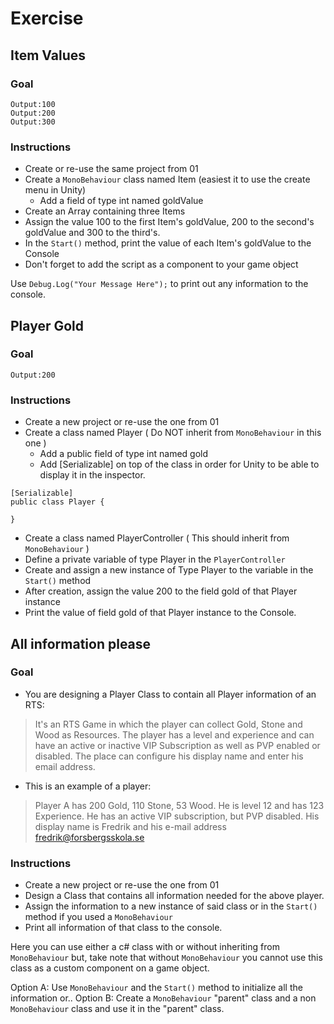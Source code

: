 ﻿# Exercise

## Item Values

### Goal

````
Output:100
Output:200
Output:300
````
### Instructions

- Create or re-use the same project from 01
- Create a `MonoBehaviour` class named Item (easiest it to use the create menu in Unity)
  - Add a field of type int named goldValue
- Create an Array containing three Items
- Assign the value 100 to the first Item's goldValue, 200 to the second's goldValue and 300 to the third's. 
- In the `Start()` method, print the value of each Item's goldValue to the Console
- Don't forget to add the script as a component to your game object

Use `Debug.Log("Your Message Here");` to print out any information to the console.

## Player Gold

### Goal
````
Output:200
````
### Instructions

- Create a new project or re-use the one from 01
- Create a class named Player ( Do NOT inherit from `MonoBehaviour` in this one )
   - Add a public field of type int named gold
   - Add [Serializable] on top of the class in order for Unity to be able to display it in the inspector.

````
[Serializable]
public class Player { 

}
````

- Create a class named PlayerController ( This should inherit from `MonoBehaviour` ) 
- Define a private variable of type Player in the `PlayerController`
- Create and assign a new instance of Type Player to the variable in the `Start()` method
- After creation, assign the value 200 to the field gold of that Player instance
- Print the value of field gold of that Player instance to the Console.

## All information please

### Goal

- You are designing a Player Class to contain all Player information of an RTS:

>It's an RTS Game in which the player can collect Gold, Stone and Wood as Resources. The player has a level and experience and can have an active or inactive VIP Subscription as well as PVP enabled or disabled. The place can configure his display name and enter his email address.

- This is an example of a player:

>Player A has 200 Gold, 110 Stone, 53 Wood. He is level 12 and has 123 Experience. He has an active VIP subscription, but PVP disabled. His display name is Fredrik and his e-mail address fredrik@forsbergsskola.se

### Instructions

- Create a new project or re-use the one from 01
- Design a Class that contains all information needed for the above player.
- Assign the information to a new instance of said class or in the `Start()` method if you used a `MonoBehaviour`
- Print all information of that class to the console.

Here you can use either a c# class with or without inheriting from `MonoBehaviour` but, take note that without `MonoBehaviour` you cannot use this class as a custom component on a game object.

Option A: Use `MonoBehaviour` and the `Start()` method to initialize all the information or..
Option B: Create a `MonoBehaviour` "parent" class and a non `MonoBehaviour` class and use it in the "parent" class.
